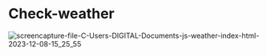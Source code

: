 # Check-weather


![screencapture-file-C-Users-DIGITAL-Documents-js-weather-index-html-2023-12-08-15_25_55](https://github.com/shrutigajera102/Check-weather/assets/146714862/bfabe5af-b4d1-4385-a99d-bfa026d12455)

